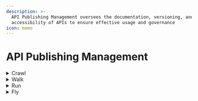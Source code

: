 ```yaml
---
description: >-
  API Publishing Management oversees the documentation, versioning, and
  accessibility of APIs to ensure effective usage and governance
icon: memo
---
```


# API Publishing Management

<details>

<summary>Crawl</summary>

* The API is not exposed via any publishing mechanism and is accessed directly by consumers.

</details>

<details>

<summary>Walk</summary>

* The API uses a publishing solution that is not recommended according to the [API Gateway Decision Flow](https://confluence.tools.3stripes.net/display/API2/API+Security+Decision+Flow).

</details>

<details>

<summary>Run</summary>

* You have followed the [API Gateway Decision Flow](https://confluence.tools.3stripes.net/display/API2/API+Security+Decision+Flow) and are using the solution that best fits your use case.

</details>

<details>

<summary>Fly</summary>

* You are actively involved in the evolution and improvement of the solution selected in the [API Gateway Decision Flow](https://confluence.tools.3stripes.net/display/API2/API+Security+Decision+Flow), collaborating closely with the PE team, trough the API Security Assessment.&#x20;

</details>
